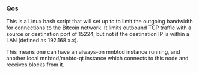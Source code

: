 ### Qos ###

This is a Linux bash script that will set up tc to limit the outgoing bandwidth for connections to the Bitcoin network. It limits outbound TCP traffic with a source or destination port of 15224, but not if the destination IP is within a LAN (defined as 192.168.x.x).

This means one can have an always-on mnbtcd instance running, and another local mnbtcd/mnbtc-qt instance which connects to this node and receives blocks from it.
